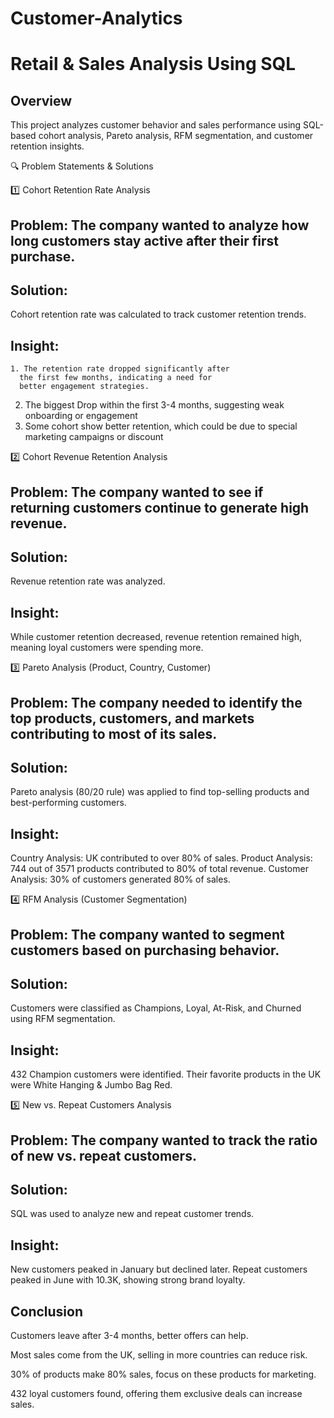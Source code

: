 # Customer-Analytics

# Retail & Sales Analysis Using SQL

 ## Overview
This project analyzes customer behavior and sales performance using SQL-based
cohort analysis, Pareto analysis, RFM segmentation, and customer retention insights.

🔍 Problem Statements & Solutions

1️⃣ Cohort Retention Rate Analysis
 ## Problem: The company wanted to analyze how long customers stay active after their first purchase.
 
   ## Solution:
   Cohort retention rate was calculated to track customer retention trends.
   
  ## Insight:
    1. The retention rate dropped significantly after 
      the first few months, indicating a need for 
      better engagement strategies.
   2. The biggest Drop within the first 3-4 months,
       suggesting weak onboarding
       or engagement
   3. Some cohort show better retention, 
      which could be due to special marketing
      campaigns or discount

2️⃣ Cohort Revenue Retention Analysis
## Problem: The company wanted to see if returning customers continue to generate high revenue.

## Solution: 
Revenue retention rate was analyzed.
## Insight:
 While customer retention decreased, revenue retention remained high,
 meaning loyal customers were spending more.
 
 
3️⃣ Pareto Analysis (Product, Country, Customer)
## Problem: The company needed to identify the top products, customers, and markets contributing to most of its sales.
## Solution:
Pareto analysis (80/20 rule) was applied to find top-selling products and best-performing customers.

## Insight:
Country Analysis: UK contributed to over 80% of sales.
Product Analysis: 744 out of 3571 products contributed to 80% of total revenue.
Customer Analysis: 30% of customers generated 80% of sales.

4️⃣ RFM Analysis (Customer Segmentation)
## Problem: The company wanted to segment customers based on purchasing behavior.
## Solution: 
Customers were classified as Champions, Loyal, At-Risk, and Churned using RFM segmentation.

## Insight:
432 Champion customers were identified.
Their favorite products in the UK were White Hanging & Jumbo Bag Red.

5️⃣ New vs. Repeat Customers Analysis
## Problem: The company wanted to track the ratio of new vs. repeat customers.
## Solution:
SQL was used to analyze new and repeat customer trends.

## Insight:
New customers peaked in January but declined later.
Repeat customers peaked in June with 10.3K, showing strong brand loyalty.

## Conclusion
Customers leave after 3-4 months, better offers can help.

Most sales come from the UK, selling in more countries can reduce risk.

30% of products make 80% sales, focus on these products for marketing.

432 loyal customers found, offering them exclusive deals can increase sales.

